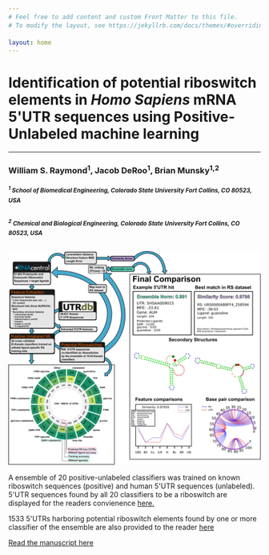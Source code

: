 ```yaml
---
# Feel free to add content and custom Front Matter to this file.
# To modify the layout, see https://jekyllrb.com/docs/themes/#overriding-theme-defaults

layout: home
---
```


<link rel="icon" type="image/png" href="./icon.png">

# Identification of potential riboswitch elements in *Homo Sapiens* mRNA 5'UTR sequences using Positive-Unlabeled machine learning

---

### William S. Raymond<sup>1</sup>, Jacob DeRoo<sup>1</sup>, Brian Munsky<sup>1,2</sup>

##### <sup><sup>1</sup> School of Biomedical Engineering, Colorado State University Fort Collins, CO 80523, USA</sup>

##### <sup><sup>2</sup>  Chemical and Biological Engineering, Colorado State University Fort Collins, CO 80523, USA</sup>


![](./rs_abstract.png?raw=true)


A ensemble of 20 positive-unlabeled classifiers was trained on known riboswitch sequences (positive) and human 5'UTR sequences (unlabeled).
5'UTR sequences found by all 20 classifiers to be a riboswitch are displayed for the readers convienence [here.](./display_436)

1533 5'UTRs harboring potential riboswitch elements found by one or more classifier of the ensemble are also provided to the reader [here](./display_1533)


[Read the manuscript here]()
